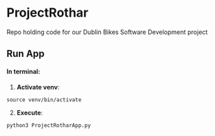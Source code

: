 # ProjectRothar
Repo holding code for our Dublin Bikes Software Development project

## Run App
#### In terminal:
1. **Activate venv**:
```
source venv/bin/activate
```
2. **Execute**:
```
python3 ProjectRotharApp.py
```

